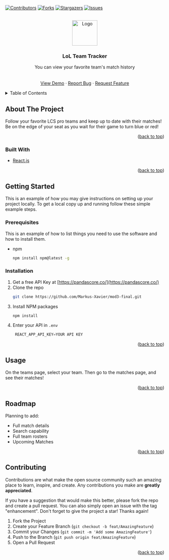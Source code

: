 <div id="top"></div>
<!--
*** Thanks for checking out the Best-README-Template. If you have a suggestion
*** that would make this better, please fork the repo and create a pull request
*** or simply open an issue with the tag "enhancement".
*** Don't forget to give the project a star!
*** Thanks again! Now go create something AMAZING! :D
-->



<!-- PROJECT SHIELDS -->
<!--
*** I'm using markdown "reference style" links for readability.
*** Reference links are enclosed in brackets [ ] instead of parentheses ( ).
*** See the bottom of this document for the declaration of the reference variables
*** for contributors-url, forks-url, etc. This is an optional, concise syntax you may use.
*** https://www.markdownguide.org/basic-syntax/#reference-style-links
-->
[![Contributors][contributors-shield]][contributors-url]
[![Forks][forks-shield]][forks-url]
[![Stargazers][stars-shield]][stars-url]
[![Issues][issues-shield]][issues-url]



<!-- PROJECT LOGO -->
<br />
<div align="center">
  <a href="https://github.com/Markus-Xavier/mod3-final/">
    <img src="https://cdn.discordapp.com/attachments/260187975151779841/933111775140913202/LCS_2.png" alt="Logo" width="80" height="80">
  </a>

<h3 align="center">LoL Team Tracker</h3>

  <p align="center">
    You can view your favorite team's match history
    <br />
    <br />
    <br />
    <a href="https://mysterious-taiga-12318.herokuapp.com/">View Demo</a>
    ·
    <a href="https://github.com/Markus-Xavier/mod3-final/issues">Report Bug</a>
    ·
    <a href="https://github.com/Markus-Xavier/mod3-final/issues">Request Feature</a>
  </p>
</div>



<!-- TABLE OF CONTENTS -->
<details>
  <summary>Table of Contents</summary>
  <ol>
    <li>
      <a href="#about-the-project">About The Project</a>
      <ul>
        <li><a href="#built-with">Built With</a></li>
      </ul>
    </li>
    <li>
      <a href="#getting-started">Getting Started</a>
      <ul>
        <li><a href="#prerequisites">Prerequisites</a></li>
        <li><a href="#installation">Installation</a></li>
      </ul>
    </li>
    <li><a href="#usage">Usage</a></li>
    <li><a href="#roadmap">Roadmap</a></li>
    <li><a href="#contributing">Contributing</a></li>
  </ol>
</details>



<!-- ABOUT THE PROJECT -->
## About The Project

Follow your favorite LCS pro teams and keep up to date with their matches! Be on the edge of your seat as you wait for their game to turn blue or red! 

<p align="right">(<a href="#top">back to top</a>)</p>



### Built With

* [React.js](https://reactjs.org/)
<p align="right">(<a href="#top">back to top</a>)</p>



<!-- GETTING STARTED -->
## Getting Started

This is an example of how you may give instructions on setting up your project locally.
To get a local copy up and running follow these simple example steps.

### Prerequisites

This is an example of how to list things you need to use the software and how to install them.
* npm
  ```sh
  npm install npm@latest -g
  ```

### Installation

1. Get a free API Key at [https://pandascore.co/](https://pandascore.co/)
2. Clone the repo
   ```sh
   git clone https://github.com/Markus-Xavier/mod3-final.git
   ```
3. Install NPM packages
   ```sh
   npm install
   ```
4. Enter your API in `.env`
   ```js
    REACT_APP_API_KEY=YOUR API KEY
   ```

<p align="right">(<a href="#top">back to top</a>)</p>



<!-- USAGE EXAMPLES -->
## Usage

On the teams page, select your team. Then go to the matches page, and see their matches!

<p align="right">(<a href="#top">back to top</a>)</p>



<!-- ROADMAP -->
## Roadmap

Planning to add: 
- Full match details 
- Search capability
- Full team rosters
- Upcoming Matches 

<p align="right">(<a href="#top">back to top</a>)</p>



<!-- CONTRIBUTING -->
## Contributing

Contributions are what make the open source community such an amazing place to learn, inspire, and create. Any contributions you make are **greatly appreciated**.

If you have a suggestion that would make this better, please fork the repo and create a pull request. You can also simply open an issue with the tag "enhancement".
Don't forget to give the project a star! Thanks again!

1. Fork the Project
2. Create your Feature Branch (`git checkout -b feat/AmazingFeature`)
3. Commit your Changes (`git commit -m 'Add some AmazingFeature'`)
4. Push to the Branch (`git push origin feat/AmazingFeature`)
5. Open a Pull Request

<p align="right">(<a href="#top">back to top</a>)</p>


<!-- MARKDOWN LINKS & IMAGES -->
<!-- https://www.markdownguide.org/basic-syntax/#reference-style-links -->
[contributors-shield]: https://img.shields.io/github/contributors/Markus-Xavier/mod3-final.svg?style=for-the-badge
[contributors-url]: https://github.com/Markus-Xavier/mod3-final/graphs/contributors
[forks-shield]: https://img.shields.io/github/forks/Markus-Xavier/mod3-final.svg?style=for-the-badge
[forks-url]: https://github.com/Markus-Xavier/mod3-final/network/members
[stars-shield]: https://img.shields.io/github/stars/Markus-Xavier/mod3-final.svg?style=for-the-badge
[stars-url]: https://github.com/Markus-Xavier/mod3-final/stargazers
[issues-shield]: https://img.shields.io/github/issues/Markus-Xavier/mod3-final.svg?style=for-the-badge
[issues-url]: https://github.com/Markus-Xavier/mod3-final/issues
[license-shield]: https://img.shields.io/github/license/Markus-Xavier/mod3-final.svg?style=for-the-badge
[license-url]: https://github.com/Markus-Xavier/mod3-final/blob/master/LICENSE.txt
[linkedin-shield]: https://img.shields.io/badge/-LinkedIn-black.svg?style=for-the-badge&logo=linkedin&colorB=555
[linkedin-url]: https://linkedin.com/in/linkedin_username
[product-screenshot]: images/screenshot.png 
